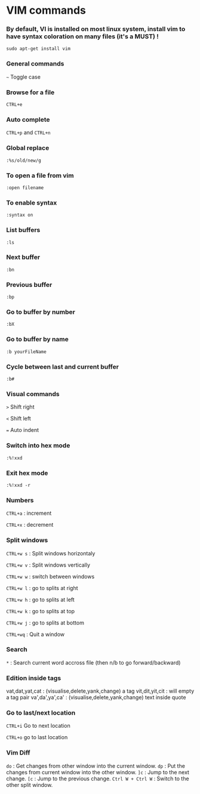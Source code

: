VIM commands
==============

### By default, VI is installed on most linux system, install vim to have syntax coloration on many files (it's a MUST) !
`sudo apt-get install vim`  

### General commands
`~` Toggle case

### Browse for a file
`CTRL+e`

### Auto complete 
`CTRL+p` and `CTRL+n`

### Global replace
`:%s/old/new/g`

### To open a file from vim
`:open filename`

### To enable syntax
`:syntax on`

### List buffers
`:ls`

### Next buffer
`:bn`

### Previous buffer
`:bp`

### Go to buffer by number
`:bX`

### Go to buffer by name
`:b yourFileName`

### Cycle between last and current buffer
`:b#`

### Visual commands
`>` Shift right

`<` Shift left

`=` Auto indent

### Switch into hex mode

`:%!xxd`

### Exit hex mode

`:%!xxd -r`

### Numbers
`CTRL+a` : increment

`CTRL+x` : decrement

### Split windows
`CTRL+w s` : Split windows horizontaly

`CTRL+w v` : Split windows vertically

`CTRL+w w` : switch between windows

`CTRL+w l` : go to splits at right

`CTRL+w h` : go to splits at left

`CTRL+w k` : go to splits at top

`CTRL+w j` : go to splits at bottom

`CTRL+wq` : Quit a window

### Search
`*` : Search current word accross file (then n/b to go forward/backward)

### Edition inside tags
vat,dat,yat,cat : (visualise,delete,yank,change) a tag
vit,dit,yit,cit : will empty a tag pair 
va',da',ya',ca' : (visualise,delete,yank,change) text inside quote

### Go to last/next location

`CTRL+i` Go to next location

`CTRL+o` go to last location

### Vim Diff
`do` : Get changes from other window into the current window.
`dp` : Put the changes from current window into the other window.
`]c` : Jump to the next change.
`[c` : Jump to the previous change.
`Ctrl W + Ctrl W` : Switch to the other split window.
